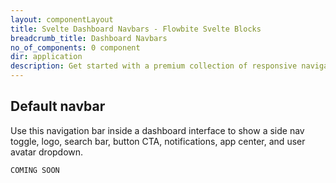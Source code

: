 ```yaml
---
layout: componentLayout
title: Svelte Dashboard Navbars - Flowbite Svelte Blocks
breadcrumb_title: Dashboard Navbars
no_of_components: 0 component
dir: application
description: Get started with a premium collection of responsive navigation bars built for application and dashboard user interfaces built with Tailwind CSS.
---
```


## Default navbar

Use this navigation bar inside a dashboard interface to show a side nav toggle, logo, search bar, button CTA, notifications, app center, and user avatar dropdown.

```svelte example hideOutput
COMING SOON
```
